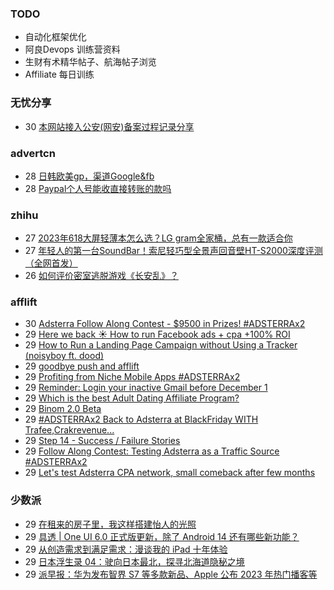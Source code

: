 ### TODO
-  自动化框架优化
-  阿良Devops 训练营资料
-  生财有术精华帖子、航海帖子浏览
-  Affiliate 每日训练

### 无忧分享
<!-- ruyo:START -->
-  30 [本网站接入公安&lpar;网安&rpar;备案过程记录分享](https://51.ruyo.net/18549.html)<!-- ruyo:END -->

### advertcn
<!-- advertcn:START -->
-  28 [日韩欧美gp，渠道Google&amp;fb](https://www.advertcn.com/forum.php?mod=viewthread&tid=113103)
-  28 [Paypal个人号能收直接转账的款吗](https://www.advertcn.com/forum.php?mod=viewthread&tid=113102)<!-- advertcn:END -->

### zhihu
<!-- zhihu:START -->
-  27 [2023年618大屏轻薄本怎么选？LG gram全家桶，总有一款适合你](http://zhuanlan.zhihu.com/p/632641888?utm_campaign=rss&utm_medium=rss&utm_source=rss&utm_content=title)
-  27 [年轻人的第一台SoundBar！索尼轻巧型全景声回音壁HT-S2000深度评测（全网首发）](http://zhuanlan.zhihu.com/p/630990296?utm_campaign=rss&utm_medium=rss&utm_source=rss&utm_content=title)
-  26 [如何评价密室逃脱游戏《长安乱》？](http://www.zhihu.com/question/563950552/answer/3045961312?utm_campaign=rss&utm_medium=rss&utm_source=rss&utm_content=title)<!-- zhihu:END -->

### afflift
<!-- afflift:START -->
-  30 [Adsterra Follow Along Contest - $9500 in Prizes! #ADSTERRAx2](https://afflift.com/f/threads/adsterra-follow-along-contest-9500-in-prizes-adsterrax2.11948/)
-  29 [Here we back ☀️ How to run Facebook ads + cpa +100% ROI](https://afflift.com/f/threads/here-we-back-%E2%98%80%EF%B8%8F-how-to-run-facebook-ads-cpa-100-roi.12146/)
-  29 [How to Run a Landing Page Campaign without Using a Tracker &lpar;noisyboy ft. dood&rpar;](https://afflift.com/f/threads/how-to-run-a-landing-page-campaign-without-using-a-tracker-noisyboy-ft-dood.11737/)
-  29 [goodbye push and afflift](https://afflift.com/f/threads/goodbye-push-and-afflift.12134/)
-  29 [Profiting from Niche Mobile Apps #ADSTERRAx2](https://afflift.com/f/threads/profiting-from-niche-mobile-apps-adsterrax2.12045/)
-  29 [Reminder: Login your inactive Gmail before December 1](https://afflift.com/f/threads/reminder-login-your-inactive-gmail-before-december-1.12145/)
-  29 [Which is the best Adult Dating Affiliate Program?](https://afflift.com/f/threads/which-is-the-best-adult-dating-affiliate-program.12141/)
-  29 [Binom 2.0 Beta](https://afflift.com/f/threads/binom-2-0-beta.11332/)
-  29 [#ADSTERRAx2 Back to Adsterra at BlackFriday WITH Trafee,Crakrevenue...](https://afflift.com/f/threads/adsterrax2-back-to-adsterra-at-blackfriday-with-trafee-crakrevenue.12115/)
-  29 [Step 14 - Success / Failure Stories](https://afflift.com/f/threads/step-14-success-failure-stories.2951/)
-  29 [Follow Along Contest: Testing Adsterra as a Traffic Source #ADSTERRAx2](https://afflift.com/f/threads/follow-along-contest-testing-adsterra-as-a-traffic-source-adsterrax2.12142/)
-  29 [Let&#39;s test Adsterra CPA network, small comeback after few months](https://afflift.com/f/threads/lets-test-adsterra-cpa-network-small-comeback-after-few-months.12058/)<!-- afflift:END -->

### 少数派
<!-- sspai:START -->
-  29 [在租来的房子里，我这样搭建怡人的光照](https://sspai.com/prime/story/lighting-design-for-rented-properties)
-  29 [具透 | One UI 6.0 正式版更新，除了 Android 14 还有哪些新功能？](https://sspai.com/post/84715)
-  29 [从创造需求到满足需求：漫谈我的 iPad 十年体验](https://sspai.com/post/84581)
-  29 [日本浮生录 04：驶向日本最北，探寻北海道隐秘之境](https://sspai.com/post/84060)
-  29 [派早报：华为发布智界 S7 等多款新品、Apple 公布 2023 年热门播客等](https://sspai.com/post/84706)<!-- sspai:END -->
